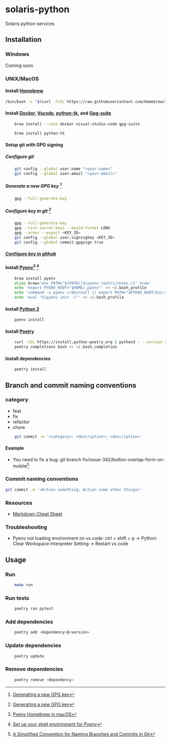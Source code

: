 # solaris-python

Solaris python services

## Installation

### Windows

Coming soon

### UNIX/MacOS

#### Install [Homebrew](https://brew.sh/)

```sh
/bin/bash -c "$(curl -fsSL https://raw.githubusercontent.com/Homebrew/install/HEAD/install.sh)"
```

#### Install [Docker](https://docs.docker.com/), [Vscode](https://code.visualstudio.com/docs), [python-tk](https://docs.python.org/es/3/library/tkinter.html), and [Gpg-suite](https://gpgtools.org/)

```sh
    brew install --cask docker visual-studio-code gpg-suite
```

```sh
    brew install python-tk
```

#### Setup git with GPG signing

##### Configure git

```sh
    git config --global user.name "<your-name>"
    git config --global user.email "<your-email>"
```

##### Generate a new GPG key [^1]

```sh
    gpg --full-generate-key
```

##### Configure key in git [^1]

```sh
    gpg --full-generate-key
    gpg --list-secret-keys --keyid-format LONG
    gpg --armor --export <KEY_ID>
    git config --global user.signingkey <KEY_ID>
    git config --global commit.gpgsign true
```

##### [Configure key in github](https://docs.github.com/en/authentication/managing-commit-signature-verification/adding-a-gpg-key-to-your-github-account)

[^1]: [Generating a new GPG key](https://docs.github.com/en/authentication/managing-commit-signature-verification/generating-a-new-gpg-key)

#### Install [Pyenv](https://github.com/pyenv/pyenv)[^2] [^3]

```sh
    brew install pyenv
    alias brew='env PATH="${PATH//$(pyenv root)\/shims:/}" brew'
    echo 'export PYENV_ROOT="$HOME/.pyenv"' >> ~/.bash_profile
    echo 'command -v pyenv >/dev/null || export PATH="$PYENV_ROOT/bin:$PATH"' >> ~/.bash_profile
    echo 'eval "$(pyenv init -)"' >> ~/.bash_profile
```

[^2]: [Pyenv Homebrew in macOS](https://github.com/pyenv/pyenv#homebrew-in-macos)

[^3]: [Set up your shell environment for Pyenv](https://github.com/pyenv/pyenv#set-up-your-shell-environment-for-pyenv)

#### Install [Python 3](https://docs.python.org/3/)

```sh
    pyenv install
```

#### Install [Poetry](https://python-poetry.org/docs/#installation)

```sh
    curl -sSL https://install.python-poetry.org | python3 - --version 1.6.1
    poetry completions bash >> ~/.bash_completion
```

#### Install dependencies

```sh
    poetry install
```

## Branch and commit naming conventions

### category

- feat
- fix
- refactor
- chore

```sh
    git commit -m '<category>: <description>; <description>'
```

#### Example

- You need to fix a bug: git branch fix/issue-342/button-overlap-form-on-mobile[^4]
  
[^4]: [A Simplified Convention for Naming Branches and Commits in Git](https://dev.to/varbsan/a-simplified-convention-for-naming-branches-and-commits-in-git-il4)

### Commit naming conventions

```sh
git commit -m '<Action something; Action some other things>'
```

### Resources

- [Markdown Cheat Sheet](https://www.markdownguide.org/cheat-sheet/)

### Troubleshooting

- Pyenv not loading environment on vs code: ctrl + shift + p -> Python: Clear Workspace Interpreter Setting -> Restart vs code

## Usage

### Run

```sh
    make run
```

### Run tests

```sh
    poetry run pytest
```

### Add dependencies

```sh
    poetry add <dependency>@<version>
```

### Update dependencies

```sh
    poetry update
```

### Remove dependencies

```sh
    poetry remove <dependency>
```
